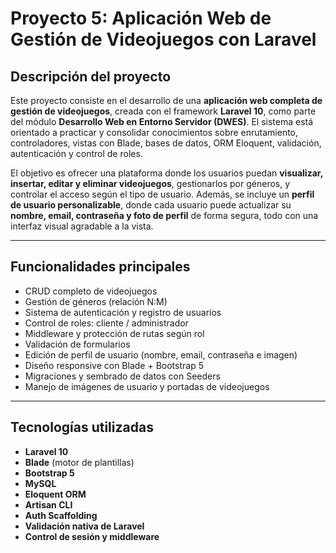 # Proyecto 5: Aplicación Web de Gestión de Videojuegos con Laravel

## Descripción del proyecto

Este proyecto consiste en el desarrollo de una **aplicación web completa de gestión de videojuegos**, creada con el framework **Laravel 10**, 
como parte del módulo **Desarrollo Web en Entorno Servidor (DWES)**. El sistema está orientado a practicar y consolidar conocimientos sobre 
enrutamiento, controladores, vistas con Blade, bases de datos, ORM Eloquent, validación, autenticación y control de roles.

El objetivo es ofrecer una plataforma donde los usuarios puedan **visualizar, insertar, editar y eliminar videojuegos**, gestionarlos por géneros, 
y controlar el acceso según el tipo de usuario. Además, se incluye un **perfil de usuario personalizable**, donde cada usuario puede actualizar su 
**nombre, email, contraseña y foto de perfil** de forma segura, todo con una interfaz visual agradable a la vista.

---

## Funcionalidades principales

- CRUD completo de videojuegos
- Gestión de géneros (relación N:M)
- Sistema de autenticación y registro de usuarios
- Control de roles: cliente / administrador
- Middleware y protección de rutas según rol
- Validación de formularios
- Edición de perfil de usuario (nombre, email, contraseña e imagen)
- Diseño responsive con Blade + Bootstrap 5
- Migraciones y sembrado de datos con Seeders
- Manejo de imágenes de usuario y portadas de videojuegos

---

## Tecnologías utilizadas

- **Laravel 10**
- **Blade** (motor de plantillas)
- **Bootstrap 5**
- **MySQL**
- **Eloquent ORM**
- **Artisan CLI**
- **Auth Scaffolding**
- **Validación nativa de Laravel**
- **Control de sesión y middleware**
